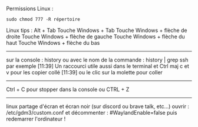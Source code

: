 Permissions Linux :
```
sudo chmod 777 -R répertoire
```

Linux tips :
Alt + Tab
Touche Windows + Tab
Touche Windows + flèche de droite
Touche Windows + flèche de gauche
Touche Windows + flèche du haut
Touche Windows + flèche du bas

----

sur la console :
history
ou avec le nom de la commande :
history | grep ssh
par exemple
[11:39]
Un raccourci utile aussi dans le terminal et Ctrl maj c et v pour les copier collé
[11:39]
ou le clic sur la molette pour coller

----

Ctrl + C pour stopper dans la console
ou CTRL + Z

---

linux partage d'écran et écran noir (sur discord ou brave talk, etc...)
ouvrir : 
/etc/gdm3/custom.conf
et décommenter :
#WaylandEnable=false
puis redemarrer l'ordinateur !
